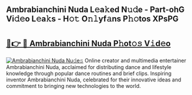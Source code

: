 ## Ambrabianchini Nuda L𝚎a𝚔ed N𝚞𝚍e - Part-ohG Vi𝚍𝚎o L𝚎a𝚔s - H𝚘𝚝 O𝚗𝚕yf𝚊ns P𝚑𝚘tos XPsPG

# <h2><a href="http://kf9aggd.oniu.top/?m=Ambrabianchini+Nuda">🔗👉 🔴 Ambrabianchini Nuda P𝚑ot𝚘𝚜 V𝚒d𝚎o</a></h2>

[![Ambrabianchini Nuda Nu𝚍e𝚜](https://i.imgur.com/0qMVB7G.gif)](http://kf9aggd.oniu.top/?m=Ambrabianchini+Nuda)
Online creator and multimedia entertainer Ambrabianchini Nuda, acclaimed for distributing dance and lifestyle knowledge through popular dance routines and brief clips. Inspiring inventor Ambrabianchini Nuda, celebrated for their innovative ideas and commitment to bringing new technologies to the world.  

